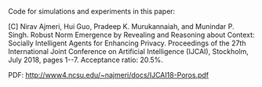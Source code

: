 Code for simulations and experiments in this paper:

[C] Nirav Ajmeri, Hui Guo, Pradeep K. Murukannaiah, and Munindar P. Singh. Robust Norm Emergence by Revealing and Reasoning about Context: Socially Intelligent Agents for Enhancing Privacy. Proceedings of the 27th International Joint Conference on Artificial Intelligence (IJCAI), Stockholm, July 2018, pages 1--7. Acceptance ratio: 20.5%.

PDF: http://www4.ncsu.edu/~najmeri/docs/IJCAI18-Poros.pdf